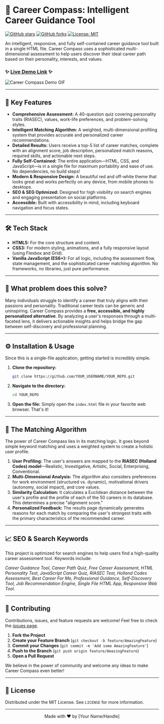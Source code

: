 # 🧭 Career Compass: Intelligent Career Guidance Tool

[![GitHub stars](https://img.shields.io/github/stars/YOUR_USERNAME/YOUR_REPO?style=social)](https://github.com/YOUR_USERNAME/YOUR_REPO/stargazers)
[![GitHub forks](https://img.shields.io/github/forks/YOUR_USERNAME/YOUR_REPO?style=social)](https://github.com/YOUR_USERNAME/YOUR_REPO/network/members)
[![License: MIT](https://img.shields.io/badge/License-MIT-yellow.svg)](https://opensource.org/licenses/MIT)

An intelligent, responsive, and fully self-contained career guidance tool built in a single HTML file. Career Compass uses a sophisticated multi-dimensional assessment to help users discover their ideal career path based on their personality, interests, and values.

### ✨ [Live Demo Link]([YOUR_NETLIFY/VERCEL_LINK]) ✨

![Career Compass Demo GIF](career-compass-demo.gif)

---

## 🚀 Key Features

*   **Comprehensive Assessment:** A 40-question quiz covering personality traits (RIASEC), values, work-life preferences, and problem-solving styles.
*   **Intelligent Matching Algorithm:** A weighted, multi-dimensional profiling system that provides accurate and personalized career recommendations.
*   **Detailed Results:** Users receive a top-5 list of career matches, complete with an alignment score, job description, personalized match reasons, required skills, and actionable next steps.
*   **Fully Self-Contained:** The entire application—HTML, CSS, and JavaScript—is in a single file for maximum portability and ease of use. No dependencies, no build steps!
*   **Modern & Responsive Design:** A beautiful red and off-white theme that looks great and works perfectly on any device, from mobile phones to desktops.
*   **SEO & SEG Optimized:** Designed for high visibility on search engines and engaging presentation on social platforms.
*   **Accessible:** Built with accessibility in mind, including keyboard navigation and focus states.

---

## 🛠️ Tech Stack

*   **HTML5:** For the core structure and content.
*   **CSS3:** For modern styling, animations, and a fully responsive layout (using Flexbox and Grid).
*   **Vanilla JavaScript (ES6+):** For all logic, including the assessment flow, state management, and the sophisticated career matching algorithm. No frameworks, no libraries, just pure performance.

---

## 🎯 What problem does this solve?

Many individuals struggle to identify a career that truly aligns with their passions and personality. Traditional career tests can be generic and uninspiring. Career Compass provides a **free, accessible, and highly personalized alternative**. By analyzing a user's responses through a multi-faceted lens, it delivers actionable insights and helps bridge the gap between self-discovery and professional planning.

---

## ⚙️ Installation & Usage

Since this is a single-file application, getting started is incredibly simple.

1.  **Clone the repository:**
    ```bash
    git clone https://github.com/YOUR_USERNAME/YOUR_REPO.git
    ```

2.  **Navigate to the directory:**
    ```bash
    cd YOUR_REPO
    ```

3.  **Open the file:**
    Simply open the `index.html` file in your favorite web browser. That's it!

---

## 🧠 The Matching Algorithm

The power of Career Compass lies in its matching logic. It goes beyond simple keyword matching and uses a weighted system to create a holistic user profile.

1.  **User Profiling:** The user's answers are mapped to the **RIASEC (Holland Codes) model**—Realistic, Investigative, Artistic, Social, Enterprising, Conventional.
2.  **Multi-Dimensional Analysis:** The algorithm also considers preferences for work environment (structured vs. dynamic), motivational drivers (autonomy, social impact), and core values.
3.  **Similarity Calculation:** It calculates a Euclidean distance between the user's profile and the profile of each of the 50 careers in its database. This determines a precise "alignment score."
4.  **Personalized Feedback:** The results page dynamically generates reasons for each match by comparing the user's strongest traits with the primary characteristics of the recommended career.

---

## 📈 SEO & Search Keywords

This project is optimized for search engines to help users find a high-quality career assessment tool. Keywords include:

*Career Guidance Tool, Career Path Quiz, Free Career Assessment, HTML Personality Test, JavaScript Career Quiz, RIASEC Test, Holland Codes Assessment, Best Career For Me, Professional Guidance, Self-Discovery Tool, Job Recommendation Engine, Single File HTML App, Responsive Web Tool.*

---

## 🤝 Contributing

Contributions, issues, and feature requests are welcome! Feel free to check the [issues page](https://github.com/YOUR_USERNAME/YOUR_REPO/issues).

1.  **Fork the Project**
2.  **Create your Feature Branch** (`git checkout -b feature/AmazingFeature`)
3.  **Commit your Changes** (`git commit -m 'Add some AmazingFeature'`)
4.  **Push to the Branch** (`git push origin feature/AmazingFeature`)
5.  **Open a Pull Request**

We believe in the power of community and welcome any ideas to make Career Compass even better!

---

## 📄 License

Distributed under the MIT License. See `LICENSE` for more information.

---

<p align="center">
  Made with ❤️ by [Your Name/Handle]
</p>
